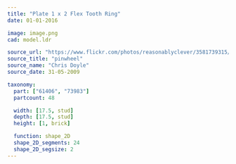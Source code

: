 ```yaml
---
title: "Plate 1 x 2 Flex Tooth Ring"
date: 01-01-2016

image: image.png
cad: model.ldr

source_url: "https://www.flickr.com/photos/reasonablyclever/3581739315/"
source_title: "pinwheel"
source_name: "Chris Doyle"
source_date: 31-05-2009

taxonomy:
  part: ["61406", "73983"]
  partcount: 48

  width: [17.5, stud]
  depth: [17.5, stud]
  height: [1, brick]

  function: shape_2D
  shape_2D_segments: 24
  shape_2D_segsize: 2
---
```

